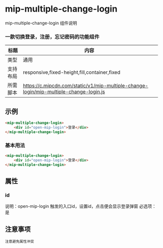 # mip-multiple-change-login

mip-multiple-change-login 组件说明

### 一款切换登录，注册，忘记密码的功能组件

标题|内容
----|----
类型|通用
支持布局|responsive,fixed-height,fill,container,fixed
所需脚本|https://c.mipcdn.com/static/v1/mip-multiple-change-login/mip-multiple-change-login.js

## 示例
```html
<mip-multiple-change-login>
    <div id="open-mip-login">登录</div>
</mip-multiple-change-login>
```

### 基本用法
```html
<mip-multiple-change-login>
    <div id="open-mip-login">登录</div>
</mip-multiple-change-login>
```

## 属性

### id

说明：open-mip-login 触发的入口id，设置id，点击便会显示登录弹窗
必选项：是

## 注意事项
    注意避免属性冲突
